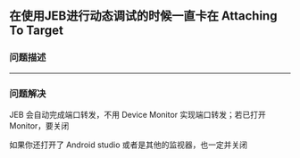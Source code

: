 ## 在使用JEB进行动态调试的时候一直卡在 Attaching To Target

### 问题描述



---

### 问题解决

JEB 会自动完成端口转发，不用 Device Monitor 实现端口转发；若已打开 Monitor，要关闭

如果你还打开了 Android studio 或者是其他的监视器，也一定并关闭
